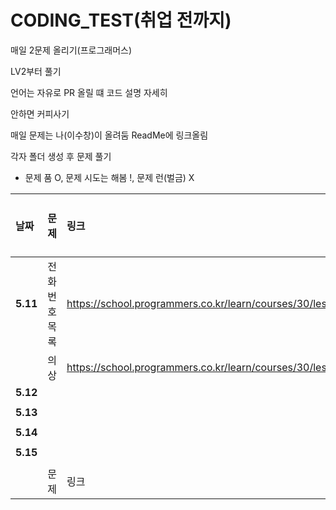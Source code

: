# CODING_TEST(취업 전까지)
매일 2문제 올리기(프로그래머스)


LV2부터 풀기


언어는 자유로 PR 올릴 떄 코드 설명 자세히


안하면 커피사기

매일 문제는 나(이수창)이 올려둠 ReadMe에 링크올림

각자 폴더 생성 후 문제 풀기

- 문제 품 O, 문제 시도는 해봄 !, 문제 런(벌금) X

| 날짜 | 문제 | 링크 | 이수창 | 서예진A | 서예진B | 장주성 |
| :----------| :----------| :----------|:----------| :----------| :----------| :----------|
| **5.11** | 전화번호 목록| https://school.programmers.co.kr/learn/courses/30/lessons/42577| | | | |
| | 의상| https://school.programmers.co.kr/learn/courses/30/lessons/42578 |  |  |  |  |
| **5.12**| |  |  |  |  |  |
| |  |  |  |  |  |  |
| **5.13**|  |  |  |  |  |  |
| |  |  |  |  |  |  |
| **5.14**|  |  |  |  |  |  |
| |  |  |  |  |  |  |
| **5.15**| |  |  |  |  |  |
| |  |  |  |  |  |  |
| | 문제 | 링크 |  |  |  |  |
